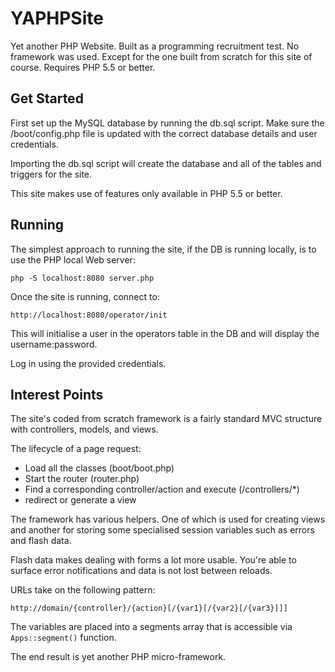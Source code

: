# YAPHPSite
Yet another PHP Website. Built as a programming recruitment test. No framework was used. Except for the one built from scratch for this site of course. Requires PHP 5.5 or better.

## Get Started
First set up the MySQL database by running the db.sql script. Make sure the /boot/config.php file is updated with the correct database details and user credentials.

Importing the db.sql script will create the database and all of the tables and triggers for the site.

This site makes use of features only available in PHP 5.5 or better.

## Running
The simplest approach to running the site, if the DB is running locally, is to use the PHP local Web server:

```php -S localhost:8080 server.php ```

Once the site is running, connect to:

```http://localhost:8080/operator/init ```

This will initialise a user in the operators table in the DB and will display the username:password.

Log in using the provided credentials.

## Interest Points
The site's coded from scratch framework is a fairly standard MVC structure with controllers, models, and views.

The lifecycle of a page request:
* Load all the classes (boot/boot.php)
* Start the router (router.php)
* Find a corresponding controller/action and execute (/controllers/*)
* redirect or generate a view

The framework has various helpers. One of which is used for creating views and another for storing some specialised session variables such as errors and flash data.

Flash data makes dealing with forms a lot more usable. You're able to surface error notifications and data is not lost between reloads.

URLs take on the following pattern:

```http://domain/{controller}/{action}[/{var1}[/{var2}[/{var3}]]] ```

The variables are placed into a segments array that is accessible via ```Apps::segment()``` function.

The end result is yet another PHP micro-framework.


